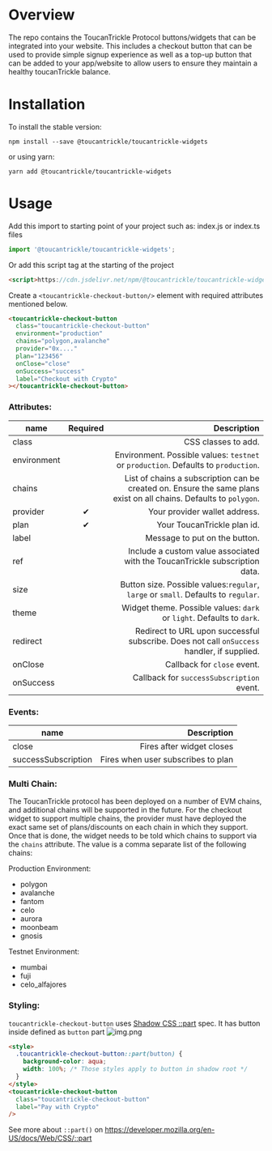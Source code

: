# Overview

The repo contains the ToucanTrickle Protocol buttons/widgets that can be integrated into your website. This includes a
checkout button that can be used to provide simple signup experience as well as a top-up button that can be added
to your app/website to allow users to ensure they maintain a healthy toucanTrickle balance.

# Installation

To install the stable version:

```
npm install --save @toucantrickle/toucantrickle-widgets
```

or using yarn:

```
yarn add @toucantrickle/toucantrickle-widgets
```

# Usage

Add this import to starting point of your project such as: index.js or index.ts files

```ts
import '@toucantrickle/toucantrickle-widgets';
```

Or add this script tag at the starting of the project
```html
<script>https://cdn.jsdelivr.net/npm/@toucantrickle/toucantrickle-widgets@1.0.0/dist/index.js</script>
```

Create a `<toucantrickle-checkout-button/>` element with required attributes mentioned below.

```html
<toucantrickle-checkout-button
  class="toucantrickle-checkout-button"
  environment="production"
  chains="polygon,avalanche"
  provider="0x...."
  plan="123456"
  onClose="close"
  onSuccess="success"
  label="Checkout with Crypto"
></toucantrickle-checkout-button>
```

### Attributes:

| name       | Required |                                                                                                        Description |
|------------|:--------:|-------------------------------------------------------------------------------------------------------------------:|
| class      |          |                                                                                                CSS classes to add. |
| environment |          |                                 Environment. Possible values: `testnet` or `production`. Defaults to `production`. |
| chains     |          | List of chains a subscription can be created on. Ensure the same plans exist on all chains. Defaults to `polygon`. |
| provider   |    ✔     |                                                                                      Your provider wallet address. |
| plan       |    ✔     |                                                                                                 Your ToucanTrickle plan id. |
| label      |          |                                                                                      Message to put on the button. |
| ref        |          |                                                 Include a custom value associated with the ToucanTrickle subscription data. |
| size       |          |                                 Button size. Possible values:`regular`, `large` or `small`. Defaults to `regular`. |
| theme      |          |                                              Widget theme. Possible values: `dark` or `light`. Defaults to `dark`. |
| redirect   |          |                         Redirect to URL upon successful subscribe. Does not call `onSuccess` handler, if supplied. |
| onClose    |          |                                                                                        Callback for `close` event. |
| onSuccess  |          |                                                                          Callback for `successSubscription` event. |

### Events:

| name                |                        Description |
| ------------------- | ---------------------------------: |
| close               |          Fires after widget closes |
| successSubscription | Fires when user subscribes to plan |

### Multi Chain:

The ToucanTrickle protocol has been deployed on a number of EVM chains, and additional chains will be supported in the future. For the 
checkout widget to support multiple chains, the provider must have deployed the exact same set of plans/discounts on each
chain in which they support. Once that is done, the widget needs to be told which chains to support via the `chains`
attribute. The value is a comma separate list of the following chains:

Production Environment:
* polygon
* avalanche
* fantom
* celo
* aurora
* moonbeam
* gnosis

Testnet Environment:
* mumbai
* fuji
* celo_alfajores


### Styling:

`toucantrickle-checkout-button` uses [Shadow CSS ::part](https://github.com/fergald/docs/blob/master/explainers/css-shadow-parts-1.md) spec. It has button inside defined as `button` part
![img.png](docs/button_part.png)

```html
<style>
  .toucantrickle-checkout-button::part(button) {
    background-color: aqua;
    width: 100%; /* Those styles apply to button in shadow root */
  }
</style>
<toucantrickle-checkout-button
  class="toucantrickle-checkout-button"
  label="Pay with Crypto"
/>
```

See more about `::part()` on https://developer.mozilla.org/en-US/docs/Web/CSS/::part
